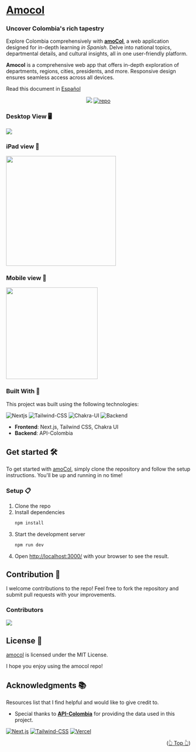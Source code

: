 <div id="top"></div>

# [Amocol](https://amo-col.vercel.app)

### Uncover Colombia's rich tapestry

Explore Colombia comprehensively with [**amoCol**](https://amocol.jpdiaz.dev), a web application designed for in-depth learning _in Spanish_. Delve into national topics, departmental details, and cultural insights, all in one user-friendly platform.

**Amocol** is a comprehensive web app that offers in-depth exploration of departments, regions, cities, presidents, and more. Responsive design ensures seamless access across all devices.

Read this document in [Español](/readme_es.md)

<div align="center">

[![](https://img.shields.io/badge/View%20Demo-000?style=for-the-badge&logo=Google-Chrome&logoColor=white)](https://amocol.jpdiaz.dev/)
[![repo](https://img.shields.io/badge/View%20Code-000?style=for-the-badge&logo=GitHub&logoColor=white)](https://stackblitz.com/github.com/JuanPabloDiaz/amocol)

</div>

### Desktop View 🖥️

<img src="./src/assets/images/desktop.png" width="" />

### iPad view 📱

<img src="./src/assets/images/ipad.png" width="300" />

### Mobile view 📱

<img src="./src/assets/images/phone.png" width="250" />

### Built With 🔑

This project was built using the following technologies:

![Nextjs](https://img.shields.io/badge/Next.js-000?style=for-the-badge&logo=Next.js&logoColor=white)
![Tailwind-CSS](https://img.shields.io/badge/Tailwind%20CSS-06B6D4.svg?style=for-the-badge&logo=Tailwind-CSS&logoColor=white)
![Chakra-UI](https://img.shields.io/badge/Chakra%20UI-319795?style=for-the-badge&logo=Chakra-UI&logoColor=white)
![Backend](https://img.shields.io/badge/api-colombia-339933?style=for-the-badge&logoColor=white)

- **Frontend**: Next.js, Tailwind CSS, Chakra UI
- **Backend**: API-Colombia

## Get started 🛠️

To get started with [amoCol](https://amocol.jpdiaz.dev), simply clone the repository and follow the setup instructions. You'll be up and running in no time!

### Setup 📋

1. Clone the repo
2. Install dependencies
   ```sh
   npm install
   ```
3. Start the development server
   ```sh
   npm run dev
   ```
4. Open [http://localhost:3000/](http://localhost:3000/) with your browser to see the result.

## Contribution 🤝

I welcome contributions to the repo! Feel free to fork the repository and submit pull requests with your improvements.

### Contributors

<a href="https://github.com/JuanPabloDiaz/amocol/graphs/contributors"><img src="https://contrib.rocks/image?repo=JuanPabloDiaz/amocol" /></a><!-- Made with [contrib.rocks](https://contrib.rocks). -->

## License 📜

[amocol](https://amocol.jpdiaz.dev) is licensed under the MIT License.

I hope you enjoy using the amocol repo!

<!-- ACKNOWLEDGMENTS -->

## Acknowledgments 📚

Resources list that I find helpful and would like to give credit to.

- Special thanks to [**API-Colombia**](https://api-colombia.com/) for providing the data used in this project.

[![Next.js](https://img.shields.io/badge/Next.js-000?style=for-the-badge&logo=Next.js&logoColor=white)](https://nextjs.org/)
[![Tailwind-CSS](https://img.shields.io/badge/Tailwind%20CSS-06B6D4.svg?style=for-the-badge&logo=Tailwind-CSS&logoColor=white)](https://tailwindcss.com/)
[![Vercel](https://img.shields.io/badge/Vercel-000?style=for-the-badge&logo=Vercel&logoColor=white)](https://vercel.com/)

<p align="right">(<a href="#top">👆 Top 👆</a>)</p>
